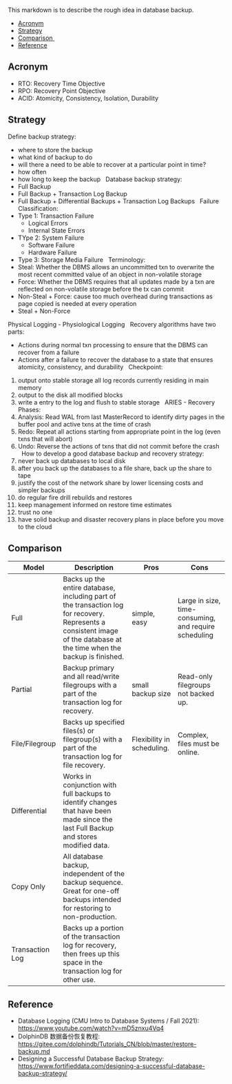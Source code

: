 
This markdown is to describe the rough idea in database backup.


- [Acronym](#acronym)
- [Strategy](#strategy)
- [Comparison ](#comparison)
- [Reference](#reference)
 

## Acronym
- RTO: Recovery Time Objective
- RPO: Recovery Point Objective
- ACID: Atomicity, Consistency, Isolation, Durability

## Strategy
Define backup strategy:
- where to store the backup
- what kind of backup to do
- will there a need to be able to recover at a particular point in time?
- how often
- how long to keep the backup
 
Database backup strategy:
- Full Backup
- Full Backup + Transaction Log Backup
- Full Backup + Differential Backups + Transaction Log Backups
 
Failure Classification:
- Type 1: Transaction Failure
  - Logical Errors
  - Internal State Errors
- TYpe 2: System Failure
  - Software Failure
  - Hardware Failure
- Type 3: Storage Media Failure
 
Terminology:
- Steal: Whether the DBMS allows an uncommitted txn to overwrite the most recent committed value of an object in non-volatile storage
- Force: Whether the DBMS requires that all updates made by a txn are reflected on non-volatile storage before the tx can commit
- Non-Steal + Force: cause too much overhead during transactions as page copied is needed at every operation
- Steal + Non-Force

Physical Logging - Physiological Logging
 
Recovery algorithms have two parts:
- Actions during normal txn processing to ensure that the DBMS can recover from a failure
- Actions after a failure to recover the database to a state that ensures atomicity, consistency, and durability
 
Checkpoint:
1. output onto stable storage all log records currently residing in main memory
2. output to the disk all modified blocks
3. write a <CHECKPOINT> entry to the log and flush to stable storage
 
ARIES - Recovery Phases:
1. Analysis: Read WAL from last MasterRecord to identify dirty pages in the buffer pool and active txns at the time of crash
2. Redo: Repeat all actions starting from appropriate point in the log (even txns that will abort)
3. Undo: Reverse the actions of txns that did not commit before the crash
 
 
How to develop a good database backup and recovery strategy:
1. never back up databases to local disk
2. after you back up the databases to a file share, back up the share to tape
3. justify the cost of the network share by lower licensing costs and simpler backups
4. do regular fire drill rebuilds and restores
5. keep management informed on restore time estimates
6. trust no one
7. have solid backup and disaster recovery plans in place before you move to the cloud
 
 

## Comparison 
| Model | Description | Pros | Cons |
| --- | --- | --- | --- |
| Full | Backs up the entire database, including part of the transaction log for recovery. Represents a consistent image of the database at the time when the backup is finished. | simple, easy | Large in size, time-consuming, and require scheduling |
| Partial | Backup primary and all read/write filegroups with a part of the transaction log for recovery. | small backup size | Read-only filegroups not backed up. |
| File/Filegroup | Backs up specified files(s) or filegroup(s) with a part of the transaction log for file recovery. | Flexibility in scheduling. | Complex, files must be online. |
| Differential | Works in conjunction with full backups to identify changes that have been made since the last Full Backup and stores modified data. | | |
| Copy Only | All database backup, independent of the backup sequence. Great for one-off backups intended for restoring to non-production. | | |
| Transaction Log | Backs up a portion of the transaction log for recovery, then frees up this space in the transaction log for other use. | | |

## Reference
- Database Logging (CMU Intro to Database Systems / Fall 2021): https://www.youtube.com/watch?v=mD5znxu4Vq4
- DolphinDB 数据备份恢复教程: https://gitee.com/dolphindb/Tutorials_CN/blob/master/restore-backup.md
- Designing a Successful Database Backup Strategy: https://www.fortifieddata.com/designing-a-successful-database-backup-strategy/
